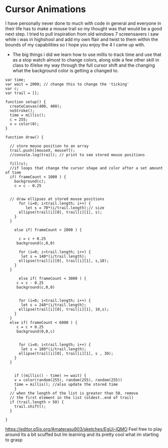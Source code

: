 # Cursor Animations
I have personally never done to much with code in general and everyone in their life has to make a mouse trail so my thought was that would be a good next step. I tried to pull inspiration from old windows 7 screensavers i saw while i was in highshool and add my own flair and twist to them within the bounds of my capabilities so I hope you enjoy the 4 I came up with. 

- The big things i did we learn how to use millis to track time and use that as a stop watch almost to change colors, along side a few other skill in class to if/else my way through the full cursor shift and the changing what the background color is getting a changed to.


```
var time;
var wait = 2000; // change this to change the 'ticking'
var c;
var trail = [];

function setup() {
  createCanvas(400, 400);
  noStroke();
  time = millis();
  c = 255;
  v = color(0);
}

function draw() {
  
  // store mouse position to an array
  trail.push([mouseX, mouseY]);
  //console.log(trail); // print to see stored mouse positions
 
  fill(v);
  //if loops that change the cursor shape and color after a set amount of time
  if( frameCount < 1000 ) {
    background(c);
    c = c - 0.25
  
    
  // draw ellipses at stored mouse positions
      for (i=0; i<trail.length; i++) {
         let s = 70*(i/trail.length);// size
      ellipse(trail[i][0], trail[i][1], s);
    }
  }
  
    else if( frameCount < 2000 ) {
      
      c = c + 0.25
     background(c,0,0)
    
      for (i=0; i<trail.length; i++) {
       let s = 140*(i/trail.length);
      ellipse(trail[i][0], trail[i][1], s,10);
    }
  }
  
      else if( frameCount < 3000 ) {
     c = c - 0.25
     background(c,0,0)
 
  
      for (i=0; i<trail.length; i++) {
       let s = 240*(i/trail.length);
      ellipse(trail[i][0], trail[i][1], 10,s);
    }
  }
  else if( frameCount < 6000 ) {
     c = c + 0.25
     background(0,0,c)
 
  
      for (i=0; i<trail.length; i++) {
       let s = 180*(i/trail.length);
      ellipse(trail[i][0], trail[i][1], s , 30);
    }
  }
  
  
    if ((millis() - time) >= wait) {
    v = color(random(255), random(255), random(255))
    time = millis(); //also update the stored time
    }
  // when the length of the list is greater than 50, remove 
  // the first element in the list (oldest..end of trail)
  if (trail.length > 50) {
    trail.shift();
  }

}
```

https://editor.p5js.org/Amaterasu903/sketches/EgUj-jQMO
Feel free to play around Its a bit scuffed but Im learning and its pretty cool what im starting to grasp
